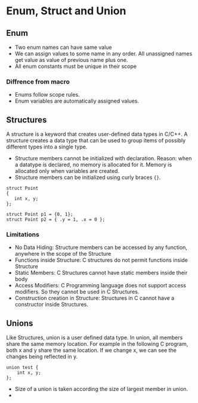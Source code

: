 # Enum, Struct and Union

## Enum

- Two enum names can have same value
- We can assign values to some name in any order. All unassigned names get value as value of previous name plus one.
- All enum constants must be unique in their scope

### Diffrence from macro

- Enums follow scope rules.
- Enum variables are automatically assigned values.

## Structures

A structure is a keyword that creates user-defined data types in C/C++. A structure creates a data type that can be used to group items of possibly different types into a single type. 

- Structure members cannot be initialized with declaration. Reason: when a datatype is declared, no memory is allocated for it. Memory is allocated only when variables are created.
- Structure members can be initialized using curly braces `{}`.
```
struct Point
{
   int x, y;
};

struct Point p1 = {0, 1};
struct Point p2 = { .y = 1, .x = 0 };
```

### Limitations
- No Data Hiding: Structure members can be accessed by any function, anywhere in the scope of the Structure
- Functions inside Structure: C structures do not permit functions inside Structure 
- Static Members: C Structures cannot have static members inside their body
- Access Modifiers: C Programming language does not support access modifiers. So they cannot be used in C Structures.
- Construction creation in Structure: Structures in C cannot have a constructor inside Structures.

## Unions

Like Structures, union is a user defined data type. In union, all members share the same memory location.
For example in the following C program, both x and y share the same location. If we change x, we can see the changes being reflected in y.
```
union test {
    int x, y;
};
```

- Size of a union is taken according the size of largest member in union.
- 